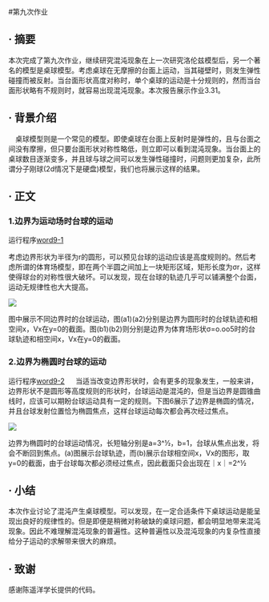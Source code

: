 #第九次作业
## · 摘要
本次完成了第九次作业，继续研究混沌现象在上一次研究洛伦兹模型后，另一个著名的模型是桌球模型。考虑桌球在无摩擦的台面上运动，当其碰壁时，则发生弹性碰撞而被反射。当台面形状高度对称时，单个桌球的运动是十分规则的，然而当台面形状略有不规则时，就容易出现混沌现象。本次报告展示作业3.31。
## · 背景介绍
　桌球模型则是一个常见的模型。即使桌球在台面上反射时是弹性的，且与台面之间没有摩擦，但只要台面形状对称性略低，则立即可以看到混沌现象。当台面上的桌球数目逐渐变多，并且球与球之间可以发生弹性碰撞时，问题则更加复杂，此所谓分子刚球(2d情况下是硬盘)模型，我们也将展示这样的结果。
## · 正文
### **1.边界为运动场时台球的运动**

运行程序[word9-1](https://github.com/zhaozhanyi0804/computationalphysics_N2015301020052/blob/master/Homework_9/Word9-1.py)

考虑边界形状为半径为r的圆形，可以预见台球的运动应该是高度规则的。然后考虑所谓的体育场模型，即在两个半圆之间加上一块矩形区域，矩形长度为σr，这样使得球台的对称性很大破坏。可以发现，现在台球的轨迹几乎可以铺满整个台面，运动无规律性也大大提高。 

![](https://github.com/zhaozhanyi0804/computationalphysics_N2015301020052/blob/master/Homework_9/9-1.png)

图中展示不同边界时的台球运动，图(a1)(a2)分别是边界为圆形时的台球轨迹和相空间x，Vx在y=0的截面。图(b1)(b2)则分别是边界为体育场形状σ=o.oo5时的台球轨迹和相空间x，Vx在y=0的截面。

### **2.边界为椭圆时台球的运动**

运行程序[word9-2](https://github.com/zhaozhanyi0804/computationalphysics_N2015301020052/blob/master/Homework_9/Word9-2.py)
　
 当适当改变边界形状时，会有更多的现象发生，一般来讲，边界形状不是圆形等高度规则的形状时，台球运动是混沌的，但是当边界是圆锥曲线时，应该可以期盼台球运动具有一定的规则。下图6展示了边界是椭圆的情况，并且台球发射位置恰为椭圆焦点，这样台球运动每次都会再次经过焦点。 
 
 ![](https://github.com/zhaozhanyi0804/computationalphysics_N2015301020052/blob/master/Homework_9/9-2.png)
 
 边界为椭圆时的台球运动情况，长短轴分别是a=3^½，b=1，台球从焦点出发，将会不断回到焦点。(a)图展示台球轨迹，而(b)展示台球相空间x，Vx的图形，取y=0的截面，由于台球每次都必须经过焦点，因此截面只会出现在｜x｜=2^½
 
## · 小结 
本次作业讨论了混沌产生桌球模型。可以发现，在一定合适条件下桌球运动是能呈现出良好的规律性的。但是即便是稍微对称破缺的桌球问题，都会明显地带来混沌现象。因此不难理解混沌现象的普遍性。这种普遍性以及混沌现象的内复杂性直接给分子运动的求解带来很大的麻烦。

## · 致谢
感谢陈遥洋学长提供的代码。


